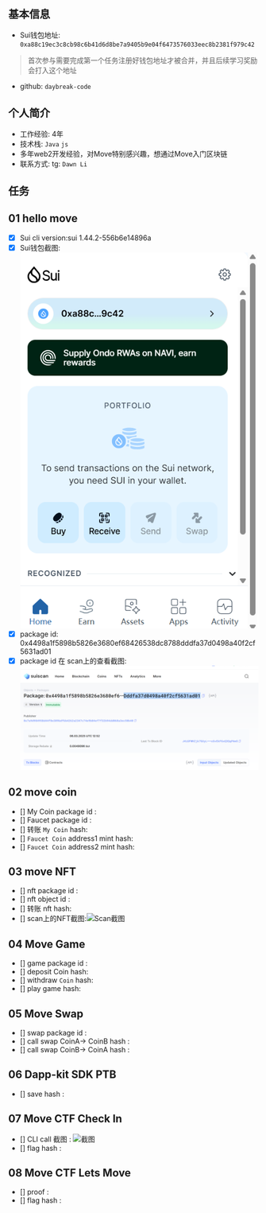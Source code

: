 ## 基本信息
- Sui钱包地址: `0xa88c19ec3c8cb98c6b41d6d8be7a9405b9e04f6473576033eec8b2381f979c42`
> 首次参与需要完成第一个任务注册好钱包地址才被合并，并且后续学习奖励会打入这个地址
- github: `daybreak-code`

## 个人简介
- 工作经验: 4年
- 技术栈: `Java` `js`
- 多年web2开发经验，对Move特别感兴趣，想通过Move入门区块链
- 联系方式: tg: `Dawn Li`

## 任务

##   01 hello move
- [x] Sui cli version:sui 1.44.2-556b6e14896a
- [x] Sui钱包截图: ![Sui钱包截图](images/img.png)
- [x] package id: 0x4498a1f5898b5826e3680ef68426538dc8788dddfa37d0498a40f2cf5631ad01
- [x] package id 在 scan上的查看截图: ![package id](images/img_2.png)

##   02 move coin
- [] My Coin package id :
- [] Faucet package id :
- [] 转账 `My Coin` hash:
- [] `Faucet Coin` address1 mint hash:
- [] `Faucet Coin` address2 mint hash:

##   03 move NFT
- [] nft package id :
- [] nft object id :
- [] 转账 nft  hash:
- [] scan上的NFT截图:![Scan截图](./images/你的图片地址)

##   04 Move Game
- [] game package id :
- [] deposit Coin hash:
- [] withdraw `Coin` hash:
- [] play game hash:

##   05 Move Swap
- [] swap package id :
- [] call swap CoinA-> CoinB  hash :
- [] call swap CoinB-> CoinA  hash :

##   06 Dapp-kit SDK PTB
- [] save hash :

##   07 Move CTF Check In
- [] CLI call 截图 : ![截图](./images/你的图片地址)
- [] flag hash :

##   08 Move CTF Lets Move
- [] proof :
- [] flag hash :
